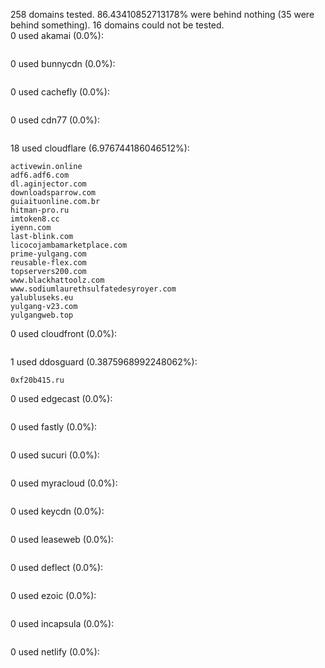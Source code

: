 258 domains tested. 86.43410852713178% were behind nothing (35 were behind something). 16 domains could not be tested.<br>
0 used akamai (0.0%):
```

```

0 used bunnycdn (0.0%):
```

```

0 used cachefly (0.0%):
```

```

0 used cdn77 (0.0%):
```

```

18 used cloudflare (6.976744186046512%):
```
activewin.online
adf6.adf6.com
dl.aginjector.com
downloadsparrow.com
guiaituonline.com.br
hitman-pro.ru
imtoken8.cc
iyenn.com
last-blink.com
licocojambamarketplace.com
prime-yulgang.com
reusable-flex.com
topservers200.com
www.blackhattoolz.com
www.sodiumlaurethsulfatedesyroyer.com
yalubluseks.eu
yulgang-v23.com
yulgangweb.top
```

0 used cloudfront (0.0%):
```

```

1 used ddosguard (0.3875968992248062%):
```
0xf20b415.ru
```

0 used edgecast (0.0%):
```

```

0 used fastly (0.0%):
```

```

0 used sucuri (0.0%):
```

```

0 used myracloud (0.0%):
```

```

0 used keycdn (0.0%):
```

```

0 used leaseweb (0.0%):
```

```

0 used deflect (0.0%):
```

```

0 used ezoic (0.0%):
```

```

0 used incapsula (0.0%):
```

```

0 used netlify (0.0%):
```

```
